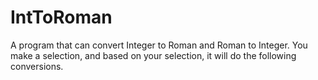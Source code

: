 # IntToRoman
A program that can convert Integer to Roman and Roman to Integer. You make a selection, and based on your selection, it will do the following conversions.
